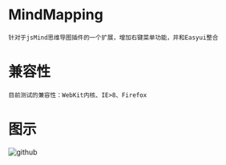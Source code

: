 # MindMapping

    针对于jsMind思维导图插件的一个扩展，增加右键菜单功能，并和Easyui整合

# 兼容性

    目前测试的兼容性：WebKit内核、IE>8、Firefox

# 图示

![github](https://github.com/CBDlkl/MindMapping/blob/master/2.png "github")
